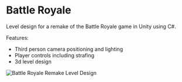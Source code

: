 # Battle Royale
Level design for a remake of the Battle Royale game in Unity using C#.

Features:
- Third person camera positioning and lighting
- Player controls including strafing
- 3d level design

![Battle Royale Remake Level Design](https://media.giphy.com/media/pUWiaVIT6S0PCzrXpY/giphy.gif)
